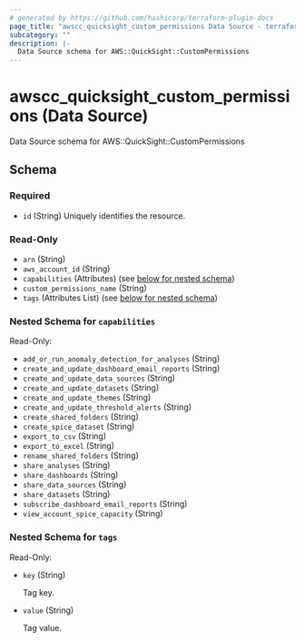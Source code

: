 ```yaml
---
# generated by https://github.com/hashicorp/terraform-plugin-docs
page_title: "awscc_quicksight_custom_permissions Data Source - terraform-provider-awscc"
subcategory: ""
description: |-
  Data Source schema for AWS::QuickSight::CustomPermissions
---
```


# awscc_quicksight_custom_permissions (Data Source)

Data Source schema for AWS::QuickSight::CustomPermissions



<!-- schema generated by tfplugindocs -->
## Schema

### Required

- `id` (String) Uniquely identifies the resource.

### Read-Only

- `arn` (String)
- `aws_account_id` (String)
- `capabilities` (Attributes) (see [below for nested schema](#nestedatt--capabilities))
- `custom_permissions_name` (String)
- `tags` (Attributes List) (see [below for nested schema](#nestedatt--tags))

<a id="nestedatt--capabilities"></a>
### Nested Schema for `capabilities`

Read-Only:

- `add_or_run_anomaly_detection_for_analyses` (String)
- `create_and_update_dashboard_email_reports` (String)
- `create_and_update_data_sources` (String)
- `create_and_update_datasets` (String)
- `create_and_update_themes` (String)
- `create_and_update_threshold_alerts` (String)
- `create_shared_folders` (String)
- `create_spice_dataset` (String)
- `export_to_csv` (String)
- `export_to_excel` (String)
- `rename_shared_folders` (String)
- `share_analyses` (String)
- `share_dashboards` (String)
- `share_data_sources` (String)
- `share_datasets` (String)
- `subscribe_dashboard_email_reports` (String)
- `view_account_spice_capacity` (String)


<a id="nestedatt--tags"></a>
### Nested Schema for `tags`

Read-Only:

- `key` (String) <p>Tag key.</p>
- `value` (String) <p>Tag value.</p>
